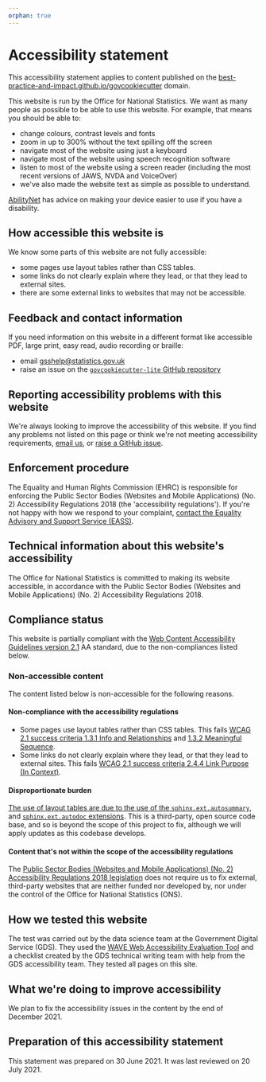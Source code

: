 ```yaml
---
orphan: true
---
```

# Accessibility statement

This accessibility statement applies to content published on the
[best-practice-and-impact.github.io/govcookiecutter][github-pages] domain.

This website is run by the Office for National Statistics. We want as many people as
possible to be able to use this website. For example, that means you should be able to:

- change colours, contrast levels and fonts
- zoom in up to 300% without the text spilling off the screen
- navigate most of the website using just a keyboard
- navigate most of the website using speech recognition software
- listen to most of the website using a screen reader (including the most recent
  versions of JAWS, NVDA and VoiceOver)
- we've also made the website text as simple as possible to understand.

[AbilityNet][abilitynet] has advice on making your device easier to use if you have a
disability.

## How accessible this website is

We know some parts of this website are not fully accessible:

- some pages use layout tables rather than CSS tables.
- some links do not clearly explain where they lead, or that they lead to external
  sites.
- there are some external links to websites that may not be accessible.

## Feedback and contact information

If you need information on this website in a different format like accessible PDF,
large print, easy read, audio recording or braille:

- email [gsshelp@statistics.gov.uk][email]
- raise an issue on the [`govcookiecutter-lite` GitHub repository][github-issues]

## Reporting accessibility problems with this website

We're always looking to improve the accessibility of this website. If you find any
problems not listed on this page or think we're not meeting accessibility requirements,
[email us][email], or [raise a GitHub issue][github-issues].

## Enforcement procedure

The Equality and Human Rights Commission (EHRC) is responsible for enforcing the Public
Sector Bodies (Websites and Mobile Applications) (No. 2) Accessibility Regulations 2018
(the 'accessibility regulations'). If you're not happy with how we respond to your
complaint, [contact the Equality Advisory and Support Service (EASS)][eass].

## Technical information about this website's accessibility

The Office for National Statistics is committed to making its website accessible, in
accordance with the Public Sector Bodies (Websites and Mobile Applications) (No. 2)
Accessibility Regulations 2018.

## Compliance status

This website is partially compliant with the [Web Content Accessibility Guidelines
version 2.1][wcag] AA standard, due to the non-compliances listed below.

### Non-accessible content

The content listed below is non-accessible for the following reasons.

#### Non-compliance with the accessibility regulations

- Some pages use layout tables rather than CSS tables. This fails [WCAG 2.1 success
  criteria 1.3.1 Info and Relationships][wcag-2.1-1.3.1] and [1.3.2 Meaningful
  Sequence][wcag-2.1-1.3.2].
- Some links do not clearly explain where they lead, or that they lead to external
  sites. This fails [WCAG 2.1 success criteria 2.4.4 Link Purpose (In
  Context)][wcag-2.1-2.4.4].

#### Disproportionate burden

[The use of layout tables are due to the use of the
`sphinx.ext.autosummary`][sphinx-autosummary], and [`sphinx.ext.autodoc`
extensions][sphinx-autodoc]. This is a third-party, open source code base, and so is
beyond the scope of this project to fix, although we will apply updates as this
codebase develops.

#### Content that's not within the scope of the accessibility regulations

The [Public Sector Bodies (Websites and Mobile Applications) (No. 2) Accessibility
Regulations 2018 legislation][accessibility-legislation] does not require us to fix
external, third-party websites that are neither funded nor developed by, nor under the
control of the Office for National Statistics (ONS).

## How we tested this website

The test was carried out by the data science team at the Government Digital Service
(GDS). They used the [WAVE Web Accessibility Evaluation Tool][wave] and a checklist
created by the GDS technical writing team with help from the GDS accessibility team.
They tested all pages on this site.

## What we're doing to improve accessibility

We plan to fix the accessibility issues in the content by the end of December 2021.

## Preparation of this accessibility statement

This statement was prepared on 30 June 2021. It was last reviewed on 20 July 2021.

[abilitynet]: https://abilitynet.org.uk/
[accessibility-legislation]: https://www.legislation.gov.uk/uksi/2018/952/regulation/4/made
[eass]: https://www.equalityadvisoryservice.com/
[email]: mailto:gsshelp@statistics.gov.uk
[github-issues]: https://github.com/best-practice-and-impact/govcookiecutter/issues/new
[github-pages]: https://best-practice-and-impact.github.io/govcookiecutter
[sphinx-autodoc]: https://www.sphinx-doc.org/en/master/usage/extensions/autodoc.html
[sphinx-autosummary]: https://www.sphinx-doc.org/en/master/usage/extensions/autosummary.html
[wave]: https://wave.webaim.org/
[wcag]: https://www.w3.org/TR/WCAG21/
[wcag-2.1-1.3.1]: https://www.w3.org/WAI/WCAG21/Understanding/info-and-relationships.html
[wcag-2.1-1.3.2]: https://www.w3.org/TR/UNDERSTANDING-WCAG20/content-structure-separation-sequence.html
[wcag-2.1-2.4.4]: https://www.w3.org/WAI/WCAG21/Understanding/link-purpose-in-context.html
